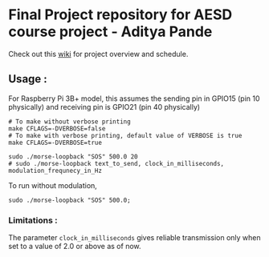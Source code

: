 # Final Project repository for AESD course project - Aditya Pande

Check out this [wiki](https://github.com/cu-ecen-5013/final-project-adityapande-1995/wiki) for project overview and schedule.

## Usage :
For Raspberry Pi 3B+ model, this assumes the sending pin in GPIO15 (pin 10 physically) and receiving pin is GPIO21 (pin 40 physically) 
```
# To make without verbose printing
make CFLAGS=-DVERBOSE=false
# To make with verbose printing, default value of VERBOSE is true
make CFLAGS=-DVERBOSE=true

sudo ./morse-loopback "SOS" 500.0 20 
# sudo ./morse-loopback text_to_send, clock_in_milliseconds, modulation_frequnecy_in_Hz
```
To run without modulation,
```
sudo ./morse-loopback "SOS" 500.0;
```

### Limitations : 
The parameter ```clock_in_milliseconds``` gives reliable transmission only when set to a value of 2.0 or above as of now. 




